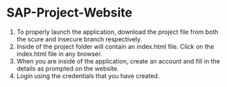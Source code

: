 # SAP-Project-Website

1. To properly launch the application, download the project file from both the scure and insecure branch respectively.
2. Inside of the project folder will contain an index.html file. Click on the index.html file in any browser.
3. When you are inside of the application, create an account and fill in the details as prompted on the website.
4. Login using the credentials that you have created.
